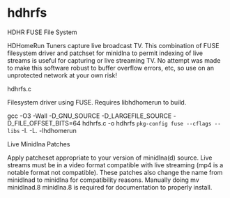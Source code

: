 # hdhrfs
HDHR FUSE File System

HDHomeRun Tuners capture live broadcast TV. This combination of FUSE filesystem driver and patchset for minidlna to permit indexing of live streams is useful for capturing or live streaming TV. No attempt was made to make this software robust to buffer overflow errors, etc, so use on an unprotected network at your own risk!

hdhrfs.c

Filesystem driver using FUSE. Requires libhdhomerun to build.

gcc -O3 -Wall -D_GNU_SOURCE -D_LARGEFILE_SOURCE -D_FILE_OFFSET_BITS=64 hdhrfs.c -o hdhrfs `pkg-config fuse --cflags --libs` -I. -L. -lhdhomerun


Live Minidlna Patches

Apply patcheset appropriate to your version of minidlna(d) source. Live streams must be in a video format compatible with live streaming (mp4 is a notable format not compatible). These patches also change the name from minidlnad to minidlna for compatibility reasons. Manually doing mv minidlnad.8 minidlna.8 is required for documentation to properly install.
